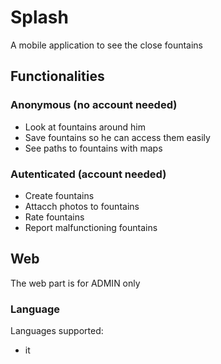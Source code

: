 # Splash

A mobile application to see the close fountains

## Functionalities

### Anonymous (no account needed)

- Look at fountains around him
- Save fountains so he can access them easily
- See paths to fountains with maps

### Autenticated (account needed)

- Create fountains
- Attacch photos to fountains
- Rate fountains
- Report malfunctioning fountains

## Web

The web part is for ADMIN only

### Language

Languages supported:

- it
